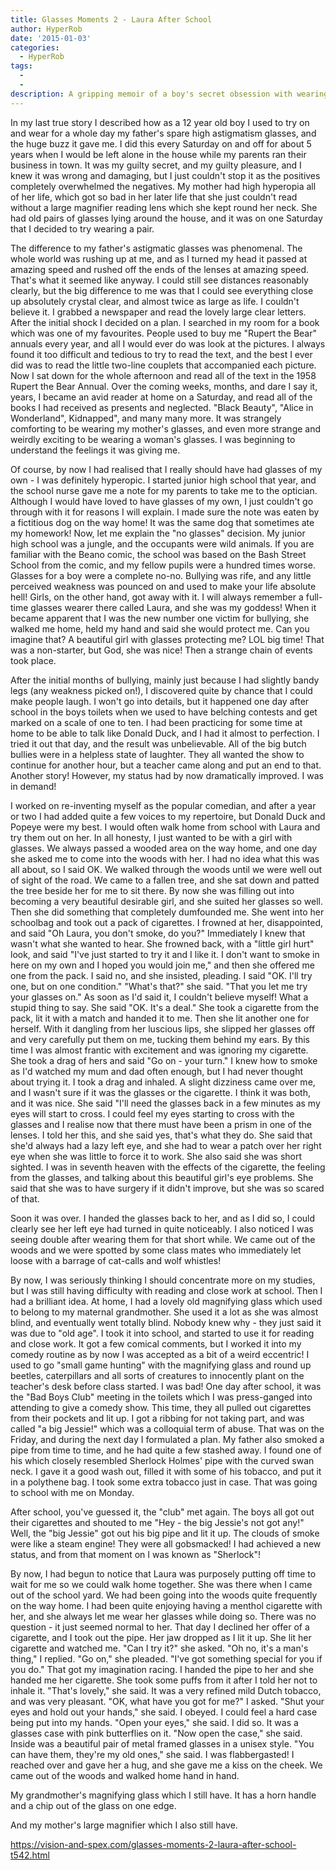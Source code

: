 ```yaml
---
title: Glasses Moments 2 - Laura After School
author: HyperRob
date: '2015-01-03'
categories:
  - HyperRob
tags:
  - 
  - 
description: A gripping memoir of a boy's secret obsession with wearing his father's glasses, and the unexpected consequences.
---
```

In my last true story I described how as a 12 year old boy I used to try on and wear for a whole day my father's spare high astigmatism glasses, and the huge buzz it gave me. I did this every Saturday on and off for about 5 years when I would be left alone in the house while my parents ran their business in town. It was my guilty secret, and my guilty pleasure, and I knew it was wrong and damaging, but I just couldn't stop it as the positives completely overwhelmed the negatives. My mother had high hyperopia all of her life, which got so bad in her later life that she just couldn't read without a large magnifier reading lens which she kept round her neck. She had old pairs of glasses lying around the house, and it was on one Saturday that I decided to try wearing a pair.

The difference to my father's astigmatic glasses was phenomenal. The whole world was rushing up at me, and as I turned my head it passed at amazing speed and rushed off the ends of the lenses at amazing speed. That's what it seemed like anyway. I could still see distances reasonably clearly, but the big difference to me was that I could see everything close up absolutely crystal clear, and almost twice as large as life. I couldn't believe it. I grabbed a newspaper and read the lovely large clear letters. After the initial shock I decided on a plan. I searched in my room for a book which was one of my favourites. People used to buy me "Rupert the Bear" annuals every year, and all I would ever do was look at the pictures. I always found it too difficult and tedious to try to read the text, and the best I ever did was to read the little two-line couplets that accompanied each picture. Now I sat down for the whole afternoon and read all of the text in the 1958 Rupert the Bear Annual. Over the coming weeks, months, and dare I say it, years, I became an avid reader at home on a Saturday, and read all of the books I had received as presents and neglected. "Black Beauty", "Alice in Wonderland", Kidnapped", and many many more. It was strangely comforting to be wearing my mother's glasses, and even more strange and weirdly exciting to be wearing a woman's glasses. I was beginning to understand the feelings it was giving me.

Of course, by now I had realised that I really should have had glasses of my own - I was definitely hyperopic. I started junior high school that year, and the school nurse gave me a note for my parents to take me to the optician. Although I would have loved to have glasses of my own, I just couldn't go through with it for reasons I will explain. I made sure the note was eaten by a fictitious dog on the way home! It was the same dog that sometimes ate my homework! Now, let me explain the "no glasses" decision. My junior high school was a jungle, and the occupants were wild animals. If you are familiar with the Beano comic, the school was based on the Bash Street School from the comic, and my fellow pupils were a hundred times worse. Glasses for a boy were a complete no-no. Bullying was rife, and any little perceived weakness was pounced on and used to make your life absolute hell! Girls, on the other hand, got away with it. I will always remember a full-time glasses wearer there called Laura, and she was my goddess! When it became apparent that I was the new number one victim for bullying, she walked me home, held my hand and said she would protect me. Can you imagine that? A beautiful girl with glasses protecting me? LOL big time! That was a non-starter, but God, she was nice! Then a strange chain of events took place.

After the initial months of bullying, mainly just because I had slightly bandy legs (any weakness picked on!), I discovered quite by chance that I could make people laugh. I won't go into details, but it happened one day after school in the boys toilets when we used to have belching contests and get marked on a scale of one to ten. I had been practicing for some time at home to be able to talk like Donald Duck, and I had it almost to perfection. I tried it out that day, and the result was unbelievable. All of the big butch bullies were in a helpless state of laughter. They all wanted the show to continue for another hour, but a teacher came along and put an end to that. Another story! However, my status had by now dramatically improved. I was in demand!

I worked on re-inventing myself as the popular comedian, and after a year or two I had added quite a few voices to my repertoire, but Donald Duck and Popeye were my best. I would often walk home from school with Laura and try them out on her. In all honesty, I just wanted to be with a girl with glasses. We always passed a wooded area on the way home, and one day she asked me to come into the woods with her. I had no idea what this was all about, so I said OK. We walked through the woods until we were well out of sight of the road. We came to a fallen tree, and she sat down and patted the tree beside her for me to sit there. By now she was filling out into becoming a very beautiful desirable girl, and she suited her glasses so well. Then she did something that completely dumfounded me. She went into her schoolbag and took out a pack of cigarettes. I frowned at her, disappointed, and said "Oh Laura, you don't smoke, do you?" Immediately I knew that wasn't what she wanted to hear. She frowned back, with a "little girl hurt" look, and said "I've just started to try it and I like it. I don't want to smoke in here on my own and I hoped you would join me," and then she offered me one from the pack. I said no, and she insisted, pleading. I said "OK. I'll try one, but on one condition." "What's that?" she said. "That you let me try your glasses on." As soon as I'd said it, I couldn't believe myself! What a stupid thing to say. She said "OK. It's a deal." She took a cigarette from the pack, lit it with a match and handed it to me. Then she lit another one for herself. With it dangling from her luscious lips, she slipped her glasses off and very carefully put them on me, tucking them behind my ears. By this time I was almost frantic with excitement and was ignoring my cigarette. She took a drag of hers and said "Go on - your turn." I knew how to smoke as I'd watched my mum and dad often enough, but I had never thought about trying it. I took a drag and inhaled. A slight dizziness came over me, and I wasn't sure if it was the glasses or the cigarette. I think it was both, and it was nice. She said "I'll need the glasses back in a few minutes as my eyes will start to cross. I could feel my eyes starting to cross with the glasses and I realise now that there must have been a prism in one of the lenses. I told her this, and she said yes, that's what they do. She said that she'd always had a lazy left eye, and she had to wear a patch over her right eye when she was little to force it to work. She also said she was short sighted. I was in seventh heaven with the effects of the cigarette, the feeling from the glasses, and talking about this beautiful girl's eye problems. She said that she was to have surgery if it didn't improve, but she was so scared of that.

Soon it was over. I handed the glasses back to her, and as I did so, I could clearly see her left eye had turned in quite noticeably. I also noticed I was seeing double after wearing them for that short while. We came out of the woods and we were spotted by some class mates who immediately let loose with a barrage of cat-calls and wolf whistles!

By now, I was seriously thinking I should concentrate more on my studies, but I was still having difficulty with reading and close work at school. Then I had a brilliant idea. At home, I had a lovely old magnifying glass which used to belong to my maternal grandmother. She used it a lot as she was almost blind, and eventually went totally blind. Nobody knew why - they just said it was due to "old age". I took it into school, and started to use it for reading and close work. It got a few comical comments, but I worked it into my comedy routine as by now I was accepted as a bit of a weird eccentric! I used to go "small game hunting" with the magnifying glass and round up beetles, caterpillars and all sorts of creatures to innocently plant on the teacher's desk before class started. I was bad! One day after school, it was the "Bad Boys Club" meeting in the toilets which I was press-ganged into attending to give a comedy show. This time, they all pulled out cigarettes from their pockets and lit up. I got a ribbing for not taking part, and was called "a big Jessie!" which was a colloquial term of abuse. That was on the Friday, and during the next day I formulated a plan. My father also smoked a pipe from time to time, and he had quite a few stashed away. I found one of his which closely resembled Sherlock Holmes' pipe with the curved swan neck. I gave it a good wash out, filled it with some of his tobacco, and put it in a polythene bag. I took some extra tobacco just in case. That was going to school with me on Monday.

After school, you've guessed it, the "club" met again. The boys all got out their cigarettes and shouted to me "Hey - the big Jessie's not got any!" Well, the "big Jessie" got out his big pipe and lit it up. The clouds of smoke were like a steam engine! They were all gobsmacked! I had achieved a new status, and from that moment on I was known as "Sherlock"!

By now, I had begun to notice that Laura was purposely putting off time to wait for me so we could walk home together. She was there when I came out of the school yard. We had been going into the woods quite frequently on the way home. I had been quite enjoying having a menthol cigarette with her, and she always let me wear her glasses while doing so. There was no question - it just seemed normal to her. That day I declined her offer of a cigarette, and I took out the pipe. Her jaw dropped as I lit it up. She lit her cigarette and watched me. "Can I try it?" she asked. "Oh no, it's a man's thing," I replied. "Go on," she pleaded. "I've got something special for you if you do." That got my imagination racing. I handed the pipe to her and she handed me her cigarette. She took some puffs from it after I told her not to inhale it. "That's lovely," she said. It was a very refined mild Dutch tobacco, and was very pleasant. "OK, what have you got for me?" I asked. "Shut your eyes and hold out your hands," she said. I obeyed. I could feel a hard case being put into my hands. "Open your eyes," she said. I did so. It was a glasses case with pink butterflies on it. "Now open the case," she said. Inside was a beautiful pair of metal framed glasses in a unisex style. "You can have them, they're my old ones," she said. I was flabbergasted! I reached over and gave her a hug, and she gave me a kiss on the cheek. We came out of the woods and walked home hand in hand.

My grandmother's magnifying glass which I still have. It has a horn handle and a chip out of the glass on one edge.




And my mother's large magnifier which I also still have.



https://vision-and-spex.com/glasses-moments-2-laura-after-school-t542.html